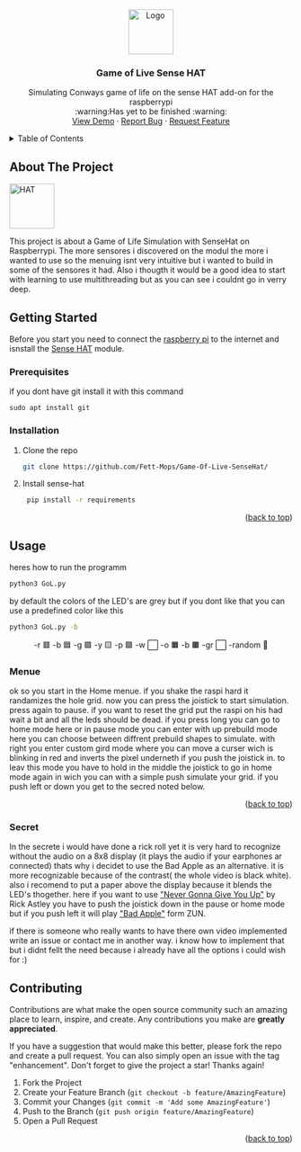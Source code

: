 <a name="readme-top"></a>
<br />
<div align="center">
  <a href="https://github.com/Fett-Mops/Game-Of-Live-SenseHat">
    <img src="logo.png" alt="Logo" width="80" height="80">
  </a>

  <h3 align="center">Game of Live Sense HAT</h3>

  <p align="center">
   Simulating Conways game of life on the sense HAT add-on for the raspberrypi
   <br/>
   :warning:Has yet to be finished :warning:
    <br />
    <a href="https://github.com/Fett-Mops/Game-Of-Live-SenseHat">View Demo</a>
    ·
    <a href="https://github.com/Fett-Mops/Game-Of-Live-SenseHat/issues/new?labels=bug&template=bug-report---.md">Report Bug</a>
    ·
    <a href="https://github.com/Fett-Mops/Game-Of-Live-SenseHat/issues/new?labels=enhancement&template=feature-request---.md">Request Feature</a>
  </p>
</div>



<!-- TABLE OF CONTENTS -->
<details>
  <summary>Table of Contents</summary>
  <ol>
    <li>
      <a href="#about-the-project">About The Project</a>
    </li>
    <li>
      <a href="#getting-started">Getting Started</a>
      <ul>
        <li><a href="#prerequisites">Prerequisites</a></li>
        <li><a href="#installation">Installation</a></li>
      </ul>
    </li>
    <li>
     <a href="#usage">Usage</a>
        <li><a href="#menue">Menue</a></li>
    </li>
    <li><a href="#contributing">Contributing</a></li>
  </ol>
</details>

<!-- ABOUT THE PROJECT -->
## About The Project

  <a href="https://github.com/othneildrew/Best-README-Template">
    <img src="images/il.png" alt="HAT" width="80" height="80">
  </a>

This project is about a Game of Life Simulation with SenseHat on Raspberrypi. The more sensores i discovered on the modul the more i wanted to use so the menuing isnt very intuitive but i wanted to build in some of the sensores it had. Also i thougth it would be a good idea to start with learning to use multithreading but as you can see i couldnt go in verry deep.

<!-- GETTING STARTED -->
## Getting Started

Before you start you need to connect the [raspberry pi](https://www.raspberrypi.com/products/raspberry-pi-4-model-b/) to the internet and isnstall the [Sense HAT](https://www.raspberrypi.com/products/sense-hat/) module.

### Prerequisites

if you dont have git install it with this command
  ```
  sudo apt install git
  ```

### Installation

1. Clone the repo
   ```sh
   git clone https://github.com/Fett-Mops/Game-Of-Live-SenseHat/
   ```
2. Install sense-hat
   ```sh
    pip install -r requirements 
   ```

<p align="right">(<a href="#readme-top">back to top</a>)</p>



<!-- USAGE EXAMPLES -->
## Usage
heres how to run the programm
```sh
python3 GoL.py
```
by default the colors of the LED's are grey but if you dont like that you can use a predefined color like this

```sh
python3 GoL.py -b
```
<div align = "center">
  
   -r 🟥 
   -b 🟦
   -g 🟩 
   -y 🟨
   -p 🟪
   -w ⬜
   -o 🟧
   -b 🟫
   -gr ⬜
   -random 🌈
 </div>

### Menue
ok so you start in the Home menue. if you shake the raspi hard it randamizes the hole grid. now you can press the joistick to start simulation. press again to pause. if you want to reset the grid put the raspi on his had wait a bit and all the leds should be dead. if you press long you can go to home mode here or in pause mode you can enter with up prebuild mode here you can choose between diffrent prebuild shapes to simulate. with right you enter custom gird mode where you can move a curser wich is blinking in red and inverts the pixel underneth if you push the joistick in. to leav this mode you have to hold in the middle the joistick to go in home mode again in wich you can with a simple push simulate your grid. if you push left or down you get to the secred noted below.

<p align="right">(<a href="#readme-top">back to top</a>)</p>

### Secret
In the secrete i would have done a rick roll yet it is very hard to recognize without the audio on a 8x8 display (it plays the audio if your earphones ar connected) 
thats why i decidet to use the Bad Apple as an alternative. it is more recognizable because of the contrast( the whole video is black white). also i recomend to put a paper above the display because it blends the LED's thogether.
here if you want to use ["Never Gonna Give You Up"](https://www.youtube.com/watch?v=dQw4w9WgXcQ) by Rick Astley you have to push the joistick down in the pause or home mode
but if you push left it will play ["Bad Apple"](https://www.youtube.com/watch?v=FtutLA63Cp8) form ZUN.

if there is someone who really wants to have there own video implemented write an issue or contact me in another way. i know how to implement that but i didnt fellt the need because i already have all the options i could wish for :)






<!-- CONTRIBUTING -->
## Contributing

Contributions are what make the open source community such an amazing place to learn, inspire, and create. Any contributions you make are **greatly appreciated**.

If you have a suggestion that would make this better, please fork the repo and create a pull request. You can also simply open an issue with the tag "enhancement".
Don't forget to give the project a star! Thanks again!

1. Fork the Project
2. Create your Feature Branch (`git checkout -b feature/AmazingFeature`)
3. Commit your Changes (`git commit -m 'Add some AmazingFeature'`)
4. Push to the Branch (`git push origin feature/AmazingFeature`)
5. Open a Pull Request

<p align="right">(<a href="#readme-top">back to top</a>)</p>
